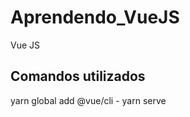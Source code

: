# Aprendendo_VueJS
Vue JS

Comandos utilizados
--------------------
yarn global add @vue/cli -
yarn serve
